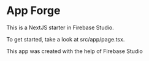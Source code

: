 # App Forge

This is a NextJS starter in Firebase Studio.

To get started, take a look at src/app/page.tsx.

This app was created with the help of Firebase Studio
